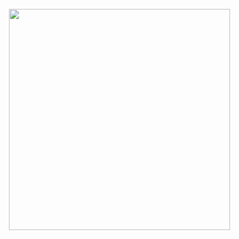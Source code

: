 <p align="center"><a href="https://academiaaltarenda.com.br/" target="_blank">
  <img src="https://academiaaltarenda.com.br/wp-content/uploads/2022/08/logocolor-1-300x121.gif" width="400"></a>
</p>
